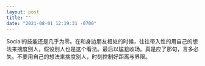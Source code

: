 ```yaml
---
layout: post
title: ""
date: "2021-08-01 12:19:31 -0700"
---
```


Social的技能还是几乎为零。在和身边朋友相处的时候，往往带入性的用自己的想法来揣度别人，假设别人也是这个看法。最后以尴尬收场。真是应了那句，言多必失。不要用自己的想法来揣度别人，时刻控制好距离与界限。
